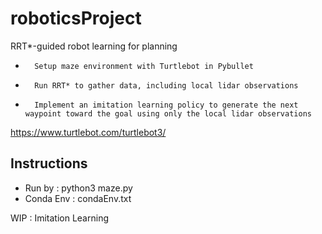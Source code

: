 # roboticsProject
RRT*-guided robot learning for planning

-       Setup maze environment with Turtlebot in Pybullet
-       Run RRT* to gather data, including local lidar observations
-       Implement an imitation learning policy to generate the next waypoint toward the goal using only the local lidar observations

https://www.turtlebot.com/turtlebot3/

## Instructions
- Run by : python3 maze.py
- Conda Env : condaEnv.txt

WIP : Imitation Learning
